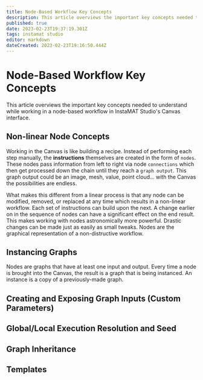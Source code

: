 ```yaml
---
title: Node-Based Workflow Key Concepts
description: This article overviews the important key concepts needed to understand while working in a node-based workflow in InstaMAT Studio's Canvas interface.
published: true
date: 2023-02-23T19:37:19.301Z
tags: instamat studio
editor: markdown
dateCreated: 2023-02-23T19:16:50.444Z
---
```


# Node-Based Workflow Key Concepts

This article overviews the important key concepts needed to understand while working in a node-based workflow in InstaMAT Studio's Canvas interface.

## Non-linear Node Concepts

Working in the Canvas is like building a recipe. Instead of performing each step manually, the **instructions** themselves are created in the form of `nodes`. These nodes pass information from left to right via node `connections` which then get processed down the chain until they reach a `graph output`. This graph output could be an image, mesh, value, point cloud... with the Canvas the possibilities are endless.

What makes this different from a linear process is that any node can be modified, removed, or replaced at any time which results in a non-linear workflow. Each set of instructions can build upon the next. A change earlier on in the sequence of nodes can have a significant effect on the end result. This makes working with nodes astronomically more powerful. Drastic changes can be made just as easily as small tweaks. Nodes are the graphical representation of a non-distructive workflow.

## Instancing Graphs

Nodes are graphs that have at least one input and output. Every time a node is brought into the Canvas, the result is a graph that is being instanced. An instance is a copy of a previously-made graph.

## Creating and Exposing Graph Inputs (Custom Parameters)

## Global/Local Execution Resolution and Seed

## Graph Inheritance

## Templates